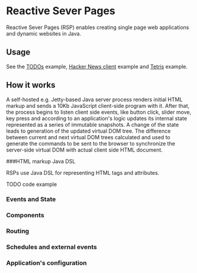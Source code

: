 # Reactive Sever Pages

Reactive Sever Pages (RSP) enables creating single page web applications and dynamic websites in Java.

## Usage

See the [TODOs](https://github.com/vadimv/reactive-server-pages/blob/master/src/main/java/rsp/examples/todos/JettyTodos.java) example,
[Hacker News client](https://github.com/vadimv/reactive-server-pages/blob/master/src/main/java/rsp/examples/hnapi/JettyHn.java) example
and [Tetris](https://github.com/vadimv/reactive-server-pages/blob/master/src/main/java/rsp/examples/tetris/Tetris.java) example.

## How it works

A self-hosted e.g. Jetty-based Java server process renders initial HTML markup and sends a 10Kb JavaScript 
client-side program with it. After that, the process begins to listen client side events, like 
button click, slider move, key press and according to an application's logic updates its internal state represented as a series of immutable snapshots. 
A change of the state leads to generation of the updated virtual DOM tree. The difference between current and next virtual DOM
trees calculated and used to generate the commands to be sent to the browser to synchronize the server-side virtual DOM with actual client side HTML document.

###HTML markup Java DSL

RSPs use Java DSL for representing HTML tags and attributes.

TODO code example

### Events and State

### Components

### Routing

### Schedules and external events

### Application's configuration
   